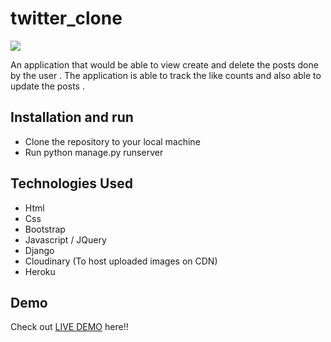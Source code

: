 # twitter_clone
 ![](.static\gif\ezgif.com-gif-maker(2).gif)

An application that would be able to view create and delete the posts done by the user . 
The application is able to track the like counts and also able to update the posts  .


## Installation  and run

* Clone the repository to your local machine
* Run python manage.py runserver  


## Technologies Used
* Html
* Css
* Bootstrap
* Javascript / JQuery
* Django
* Cloudinary (To host uploaded images on CDN)
* Heroku




## Demo 
Check out [LIVE DEMO](https://heena-twitterclone.herokuapp.com/) here!!
